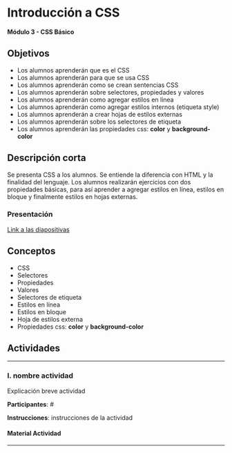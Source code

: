 # Introducción a CSS

**Módulo 3 - CSS Básico**

## Objetivos

- Los alumnos aprenderán que es el CSS
- Los alumnos aprenderán para que se usa CSS
- Los alumnos aprenderán como se crean sentencias CSS
- Los alumnos aprenderán sobre selectores, propiedades y valores
- Los alumnos aprenderán como agregar estilos en linea
- Los alumnos aprenderán como agregar estilos internos (etiqueta style)
- Los alumnos aprenderán a crear hojas de estilos externas
- Los alumnos aprenderán sobre los selectores de etiqueta
- Los alumnos aprenderán las propiedades css: **color** y **background-color**

## Descripción corta

Se presenta CSS a los alumnos. Se entiende la diferencia con HTML y la finalidad del lenguaje.
Los alumnos realizarán ejercicios con dos propiedades básicas, para así aprender a agregar estilos en línea,
estilos en bloque y finalmente estilos en hojas externas.

### Presentación

[Link a las diapositivas]()

## Conceptos

- CSS
- Selectores
- Propiedades
- Valores
- Selectores de etiqueta
- Estilos en línea
- Estilos en bloque
- Hoja de estilos externa
- Propiedades css: **color** y **background-color**

## Actividades

---

### I. nombre actividad

Explicación breve actividad

**Participantes**: #

**Instrucciones**: instrucciones de la actividad

#### Material Actividad

---
